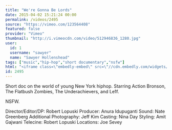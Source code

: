 ```yaml
---
title: "We're Gonna Be Lords"
date: 2015-04-02 15:21:24 00:00
permalink: /videos/2495
source: "https://vimeo.com/123564408"
featured: false
provider: "Vimeo"
thumbnail: "http://i.vimeocdn.com/video/512946836_1280.jpg"
user:
  id: 1
  username: "sawyer"
  name: "Sawyer Hollenshead"
tags: ["music","hip-hop","short documentary","nsfw"]
html: "<iframe class=\"embedly-embed\" src=\"//cdn.embedly.com/widgets/media.html?src=https%3A%2F%2Fplayer.vimeo.com%2Fvideo%2F123564408&wmode=transparent&url=https%3A%2F%2Fvimeo.com%2F123564408&image=http%3A%2F%2Fi.vimeocdn.com%2Fvideo%2F512946836_1280.jpg&key=daaebf4d9cdd46779200162d0ca86e20&type=text%2Fhtml&schema=vimeo\" width=\"1280\" height=\"720\" scrolling=\"no\" frameborder=\"0\" allowfullscreen></iframe>"
id: 2495
---
```


Short doc on the world of young New York hiphop. Starring Action Bronson, The Flatbush Zombies, The Underachievers, and Le1f.

NSFW.

Director/Editor/DP: Robert Lopuski
Producer: Anura Idupuganti
Sound: Nate Greenberg
Additional Photography: Jeff Kim
Casting: Nina Day
Styling: Amit Gajwani
Telecine: Robert Lopuski
Locations: Joe Sevey
